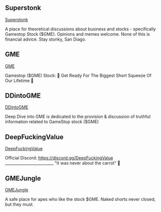 ## Superstonk

[Superstonk](https://www.reddit.com/r/Superstonk/)

A place for theoretical discussions about business and stocks - specifically Gamestop Stock ($GME). Opinions and memes welcome. None of this is financial advice. Stay stonky, San Diago.

## GME

[GME](https://www.reddit.com/r/GME/)

Gamestop ($GME) Stock: 🚀 Get Ready For The Biggest Short Squeeze Of Our Lifetime 🚀

## DDintoGME

[DDintoGME](https://www.reddit.com/r/DDintoGME/)

Deep Dive into GME is dedicated to the provision & discussion of truthful information related to GameStop stock ($GME)

## DeepFuckingValue

[DeepFuckingValue](https://www.reddit.com/r/DeepFuckingValue/)

Official Discord: https://discord.gg/DeepFuckingValue _________________________ "It was never about the carrot" 🥕

## GMEJungle

[GMEJungle](https://www.reddit.com/r/GMEJungle/)

A safe place for apes who like the stock $GME. Naked shorts never closed, but they must.

